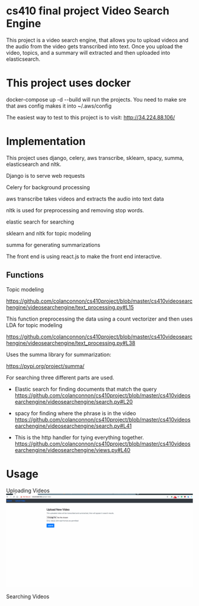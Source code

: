 # cs410 final project Video Search Engine

This project is a video search engine, that allows you to upload videos
and the audio from the video gets transcribed into text. Once you upload
the video, topics, and a summary will extracted and then uploaded into elasticsearch.

# This project uses docker

docker-compose up -d --build will run the projects. You need to make sre that aws
config makes it into ~/.aws/config

The easiest way to test to this project is to visit: 
http://34.224.88.106/


# Implementation

This project uses django, celery, aws transcribe, sklearn, spacy, summa, elasticsearch and nltk.

Django is to serve web requests

Celery for background processing

aws transcribe takes videos and extracts the audio into text data

nltk is used for preprocessing and removing stop words.

elastic search for searching

sklearn and nltk for topic modeling

summa for generating summarizations

The front end is using react.js to make the front end interactive.

## Functions

Topic modeling

https://github.com/colanconnon/cs410project/blob/master/cs410videosearchengine/videosearchengine/text_processing.py#L15

This function preprocessing the data using a count vectorizer and then uses LDA for topic modeling


https://github.com/colanconnon/cs410project/blob/master/cs410videosearchengine/videosearchengine/text_processing.py#L38

Uses the summa library for summarization:

https://pypi.org/project/summa/



For searching three different parts are used.
* Elastic search for finding documents that match the query
https://github.com/colanconnon/cs410project/blob/master/cs410videosearchengine/videosearchengine/search.py#L20

*  spacy for finding where the phrase is in the video
https://github.com/colanconnon/cs410project/blob/master/cs410videosearchengine/videosearchengine/search.py#L41

* This is the http handler for tying everything together.
https://github.com/colanconnon/cs410project/blob/master/cs410videosearchengine/videosearchengine/views.py#L40



# Usage


Uploading Videos
![Alt Text](https://github.com/colanconnon/cs410project/blob/master/uploading_videos.gif)

Searching Videos